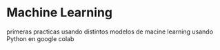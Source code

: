 # Machine Learning 
primeras practicas usando distintos modelos de macine learning usando Python en google colab
